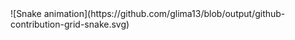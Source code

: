 <div>
  ![Snake animation](https://github.com/glima13/blob/output/github-contribution-grid-snake.svg)
</div>
